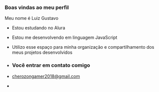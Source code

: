 ### Boas vindas ao meu perfil

Meu nome é Luiz Gustavo

- Estou estudando no Alura
- Estou me desenvolvendo em linguagem JavaScript
- Utilizo esse espaço para minha organização e compartilhamento dos meus projetos desenvolvidos

- ### Você entrar em contato comigo

- cherozongamer2018@gmail.com
- 
